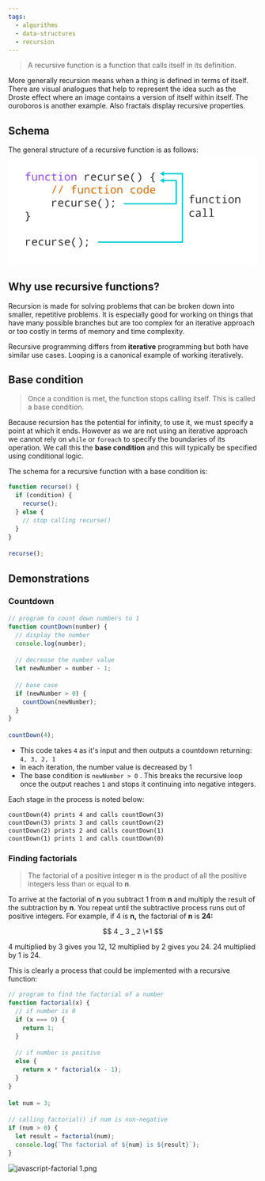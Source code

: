 ```yaml
---
tags:
  - algorithms
  - data-structures
  - recursion
---
```


> A recursive function is a function that calls itself in its definition.

More generally recursion means when a thing is defined in terms of itself. There
are visual analogues that help to represent the idea such as the Droste effect
where an image contains a version of itself within itself. The ouroboros is
another example. Also fractals display recursive properties.

## Schema

The general structure of a recursive function is as follows:
![javascript-recursion.png](/static/javascript-recursion.png)

## Why use recursive functions?

Recursion is made for solving problems that can be broken down into smaller,
repetitive problems. It is especially good for working on things that have many
possible branches but are too complex for an iterative approach or too costly in
terms of memory and time complexity.

Recursive programming differs from **iterative** programming but both have
similar use cases. Looping is a canonical example of working iteratively.

## Base condition

> Once a condition is met, the function stops calling itself. This is called a
> base condition.

Because recursion has the potential for infinity, to use it, we must specify a
point at which it ends. However as we are not using an iterative approach we
cannot rely on `while` or `foreach` to specify the boundaries of its operation.
We call this the **base condition** and this will typically be specified using
conditional logic.

The schema for a recursive function with a base condition is:

```jsx
function recurse() {
  if (condition) {
    recurse();
  } else {
    // stop calling recurse()
  }
}

recurse();
```

## Demonstrations

### Countdown

```jsx
// program to count down numbers to 1
function countDown(number) {
  // display the number
  console.log(number);

  // decrease the number value
  let newNumber = number - 1;

  // base case
  if (newNumber > 0) {
    countDown(newNumber);
  }
}

countDown(4);
```

- This code takes `4` as it's input and then outputs a countdown returning:
  `4, 3, 2, 1`
- In each iteration, the number value is decreased by 1
- The base condition is `newNumber > 0` . This breaks the recursive loop once
  the output reaches `1` and stops it continuing into negative integers.

Each stage in the process is noted below:

```
countDown(4) prints 4 and calls countDown(3)
countDown(3) prints 3 and calls countDown(2)
countDown(2) prints 2 and calls countDown(1)
countDown(1) prints 1 and calls countDown(0)
```

### Finding factorials

> The factorial of a positive integer **n** is the product of all the positive
> integers less than or equal to **n**.

To arrive at the factorial of **n** you subtract 1 from **n** and multiply the
result of the subtraction by **n**. You repeat until the subtractive process
runs out of positive integers. For example, if 4 is **n,** the factorial of
**n** is **24:**

$$ 4 _ 3 _ 2 \*1 $$

4 multiplied by 3 gives you 12, 12 multiplied by 2 gives you 24. 24 multiplied
by 1 is 24.

This is clearly a process that could be implemented with a recursive function:

```js
// program to find the factorial of a number
function factorial(x) {
  // if number is 0
  if (x === 0) {
    return 1;
  }

  // if number is positive
  else {
    return x * factorial(x - 1);
  }
}

let num = 3;

// calling factorial() if num is non-negative
if (num > 0) {
  let result = factorial(num);
  console.log(`The factorial of ${num} is ${result}`);
}
```

![javascript-factorial 1.png](/static/javascript-factorial%201.png)
